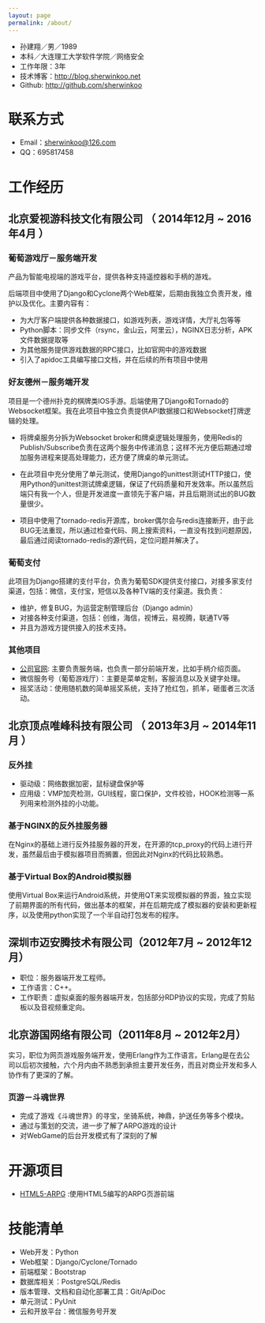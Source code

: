 ```yaml
---
layout: page
permalink: /about/
---
```


 - 孙建翔／男／1989 
 - 本科／大连理工大学软件学院／网络安全 
 - 工作年限：3年
 - 技术博客：http://blog.sherwinkoo.net
 - Github: http://github.com/sherwinkoo

# 联系方式
- Email：sherwinkoo@126.com
- QQ：695817458


# 工作经历
## 北京爱视游科技文化有限公司 （ 2014年12月 ~ 2016年4月 ）
### 葡萄游戏厅－服务端开发 
产品为智能电视端的游戏平台，提供各种支持遥控器和手柄的游戏。

后端项目中使用了Django和Cyclone两个Web框架，后期由我独立负责开发，维护以及优化。主要内容有：

- 为大厅客户端提供各种数据接口，如游戏列表，游戏详情，大厅礼包等等
- Python脚本：同步文件（rsync，金山云，阿里云），NGINX日志分析，APK文件数据提取等
- 为其他服务提供游戏数据的RPC接口，比如官网中的游戏数据
- 引入了apidoc工具编写接口文档，并在后续的所有项目中使用

### 好友德州－服务端开发 
项目是一个德州扑克的棋牌类IOS手游。后端使用了Django和Tornado的Websocket框架。我在此项目中独立负责提供API数据接口和Websocket打牌逻辑的处理。

- 将牌桌服务分拆为Websocket broker和牌桌逻辑处理服务，使用Redis的Publish/Subscribe负责在这两个服务中传递消息；这样不光方便后期通过增加服务进程来提高处理能力，还方便了牌桌的单元测试。

- 在此项目中充分使用了单元测试，使用Django的unittest测试HTTP接口，使用Python的unittest测试牌桌逻辑，保证了代码质量和开发效率。所以虽然后端只有我一个人，但是开发进度一直领先于客户端，并且后期测试出的BUG数量很少。

- 项目中使用了tornado-redis开源库，broker偶尔会与redis连接断开，由于此BUG无法重现，所以通过检查代码、网上搜索资料，一直没有找到问题原因，最后通过阅读tornado-redis的源代码，定位问题并解决了。

### 葡萄支付
此项目为Django搭建的支付平台，负责为葡萄SDK提供支付接口，对接多家支付渠道，包括：微信，支付宝，短信以及各种TV端的支付渠道。我负责：

- 维护，修复BUG，为运营定制管理后台（Django admin）
- 对接各种支付渠道，包括：创维，海信，视博云，易视腾，联通TV等
- 并且为游戏方提供接入的技术支持。

### 其他项目
- [公司官网](http://www.putaogame.com): 主要负责服务端，也负责一部分前端开发，比如手柄介绍页面。
- 微信服务号（葡萄游戏厅）：主要是菜单定制，客服消息以及关键字处理。
- 摇奖活动：使用随机数的简单摇奖系统，支持了抢红包，抓羊，砸蛋者三次活动。

 
## 北京顶点唯峰科技有限公司 （ 2013年3月 ~ 2014年11月 ）

### 反外挂 
- 驱动级：网络数据加密，鼠标键盘保护等
- 应用级：VMP加壳检测，GUI线程，窗口保护，文件校验，HOOK检测等一系列用来检测外挂的小功能。

### 基于NGINX的反外挂服务器 
在Nginx的基础上进行反外挂服务器的开发，在开源的tcp_proxy的代码上进行开发，虽然最后由于模拟器项目而搁置，但因此对Nginx的代码比较熟悉。

### 基于Virtual Box的Android模拟器
使用Virtual Box来运行Android系统，并使用QT来实现模拟器的界面，独立实现了前期界面的所有代码，做出基本的框架，并在后期完成了模拟器的安装和更新程序，以及使用python实现了一个半自动打包发布的程序。


## 深圳市迈安腾技术有限公司（2012年7月 ~ 2012年12月）
- 职位：服务器端开发工程师。
- 工作语言：C++。
- 工作职责：虚拟桌面的服务器端开发，包括部分RDP协议的实现，完成了剪贴板以及音视频重定向。

## 北京游国网络有限公司（2011年8月 ~ 2012年2月）
实习，职位为网页游戏服务端开发，使用Erlang作为工作语言。Erlang是在去公司以后初次接触，六个月内由不熟悉到承担主要开发任务，而且对商业开发和多人协作有了更深的了解。

###  页游－斗魂世界
- 完成了游戏《斗魂世界》的寻宝，坐骑系统，神鼎，护送任务等多个模块。
- 通过与策划的交流，进一步了解了ARPG游戏的设计
- 对WebGame的后台开发模式有了深刻的了解


# 开源项目
- [HTML5-ARPG](http://github.com/sherwinkoo/html5-arpg-game) :使用HTML5编写的ARPG页游前端


# 技能清单
- Web开发：Python
- Web框架：Django/Cyclone/Tornado
- 前端框架：Bootstrap
- 数据库相关：PostgreSQL/Redis
- 版本管理、文档和自动化部署工具：Git/ApiDoc
- 单元测试：PyUnit
- 云和开放平台：微信服务号开发
